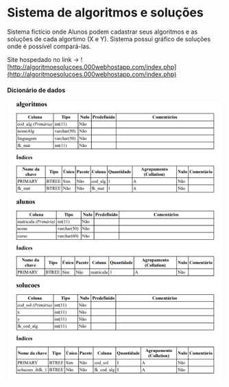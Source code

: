 # Sistema de algoritmos e soluções

Sistema fictício onde Alunos podem cadastrar seus algoritmos e as soluções de cada algortimo (X e Y). Sistema possui gráfico de soluções onde é possível compará-las.

Site hospedado no link -> ![http://algoritmoesolucoes.000webhostapp.com/index.php](http://algoritmoesolucoes.000webhostapp.com/index.php)

#### Dicionário de dados 

![Dicionário de Dados](dicionario-dados.png)

